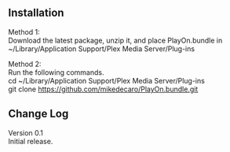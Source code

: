 Installation  
------------

Method 1:  
Download the latest package, unzip it, and place PlayOn.bundle in ~/Library/Application Support/Plex Media Server/Plug-ins

Method 2:  
Run the following commands.  
cd ~/Library/Application Support/Plex Media Server/Plug-ins  
git clone https://github.com/mikedecaro/PlayOn.bundle.git


Change Log
----------
Version 0.1  
Initial release.
